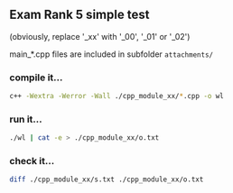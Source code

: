 ## Exam Rank 5 simple test
(obviously, replace '_xx' with '_00', '_01' or '_02')

main_*.cpp files are included in subfolder ``` attachments/ ```


### compile it...

```bash
c++ -Wextra -Werror -Wall ./cpp_module_xx/*.cpp -o wl
```

### run it...
```bash
./wl | cat -e > ./cpp_module_xx/o.txt
```

### check it...
``` bash
diff ./cpp_module_xx/s.txt ./cpp_module_xx/o.txt
```

